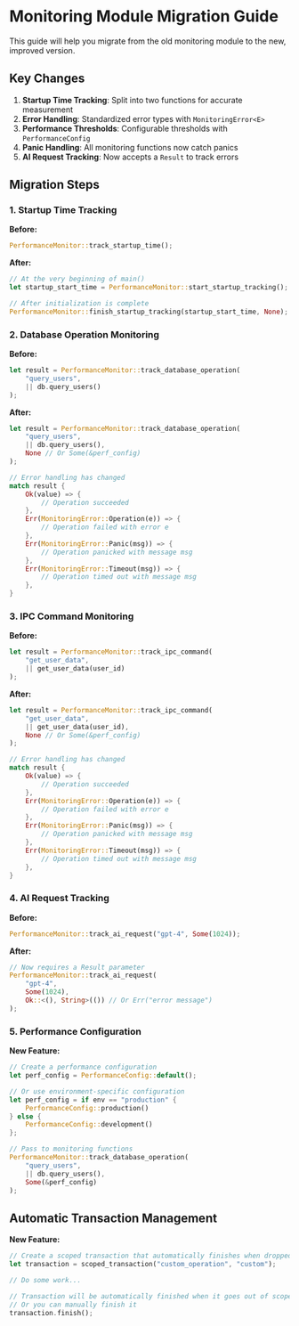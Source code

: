 ﻿# Monitoring Module Migration Guide

This guide will help you migrate from the old monitoring module to the new, improved version.

## Key Changes

1. **Startup Time Tracking**: Split into two functions for accurate measurement
2. **Error Handling**: Standardized error types with `MonitoringError<E>`
3. **Performance Thresholds**: Configurable thresholds with `PerformanceConfig`
4. **Panic Handling**: All monitoring functions now catch panics
5. **AI Request Tracking**: Now accepts a `Result` to track errors

## Migration Steps

### 1. Startup Time Tracking

**Before:**
```rust
PerformanceMonitor::track_startup_time();
```

**After:**
```rust
// At the very beginning of main()
let startup_start_time = PerformanceMonitor::start_startup_tracking();

// After initialization is complete
PerformanceMonitor::finish_startup_tracking(startup_start_time, None);
```

### 2. Database Operation Monitoring

**Before:**
```rust
let result = PerformanceMonitor::track_database_operation(
    "query_users",
    || db.query_users()
);
```

**After:**
```rust
let result = PerformanceMonitor::track_database_operation(
    "query_users",
    || db.query_users(),
    None // Or Some(&perf_config)
);

// Error handling has changed
match result {
    Ok(value) => {
        // Operation succeeded
    },
    Err(MonitoringError::Operation(e)) => {
        // Operation failed with error e
    },
    Err(MonitoringError::Panic(msg)) => {
        // Operation panicked with message msg
    },
    Err(MonitoringError::Timeout(msg)) => {
        // Operation timed out with message msg
    },
}
```

### 3. IPC Command Monitoring

**Before:**
```rust
let result = PerformanceMonitor::track_ipc_command(
    "get_user_data",
    || get_user_data(user_id)
);
```

**After:**
```rust
let result = PerformanceMonitor::track_ipc_command(
    "get_user_data",
    || get_user_data(user_id),
    None // Or Some(&perf_config)
);

// Error handling has changed
match result {
    Ok(value) => {
        // Operation succeeded
    },
    Err(MonitoringError::Operation(e)) => {
        // Operation failed with error e
    },
    Err(MonitoringError::Panic(msg)) => {
        // Operation panicked with message msg
    },
    Err(MonitoringError::Timeout(msg)) => {
        // Operation timed out with message msg
    },
}
```

### 4. AI Request Tracking

**Before:**
```rust
PerformanceMonitor::track_ai_request("gpt-4", Some(1024));
```

**After:**
```rust
// Now requires a Result parameter
PerformanceMonitor::track_ai_request(
    "gpt-4",
    Some(1024),
    Ok::<(), String>(()) // Or Err("error message")
);
```

### 5. Performance Configuration

**New Feature:**
```rust
// Create a performance configuration
let perf_config = PerformanceConfig::default();

// Or use environment-specific configuration
let perf_config = if env == "production" {
    PerformanceConfig::production()
} else {
    PerformanceConfig::development()
};

// Pass to monitoring functions
PerformanceMonitor::track_database_operation(
    "query_users",
    || db.query_users(),
    Some(&perf_config)
);
```

## Automatic Transaction Management

**New Feature:**
```rust
// Create a scoped transaction that automatically finishes when dropped
let transaction = scoped_transaction("custom_operation", "custom");

// Do some work...

// Transaction will be automatically finished when it goes out of scope
// Or you can manually finish it
transaction.finish();
```
